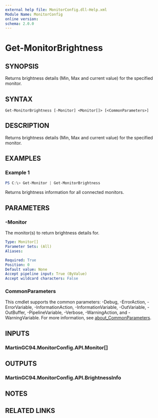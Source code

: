 ```yaml
---
external help file: MonitorConfig.dll-Help.xml
Module Name: MonitorConfig
online version:
schema: 2.0.0
---
```


# Get-MonitorBrightness

## SYNOPSIS
Returns brightness details (Min, Max and current value) for the specified monitor.

## SYNTAX

```
Get-MonitorBrightness [-Monitor] <Monitor[]> [<CommonParameters>]
```

## DESCRIPTION
Returns brightness details (Min, Max and current value) for the specified monitor.

## EXAMPLES

### Example 1
```powershell
PS C:\> Get-Monitor | Get-MonitorBrightness
```

Returns brightness information for all connected monitors.

## PARAMETERS

### -Monitor
The monitor(s) to return brightness details for.

```yaml
Type: Monitor[]
Parameter Sets: (All)
Aliases:

Required: True
Position: 0
Default value: None
Accept pipeline input: True (ByValue)
Accept wildcard characters: False
```

### CommonParameters
This cmdlet supports the common parameters: -Debug, -ErrorAction, -ErrorVariable, -InformationAction, -InformationVariable, -OutVariable, -OutBuffer, -PipelineVariable, -Verbose, -WarningAction, and -WarningVariable. For more information, see [about_CommonParameters](http://go.microsoft.com/fwlink/?LinkID=113216).

## INPUTS

### MartinGC94.MonitorConfig.API.Monitor[]

## OUTPUTS

### MartinGC94.MonitorConfig.API.BrightnessInfo

## NOTES

## RELATED LINKS
